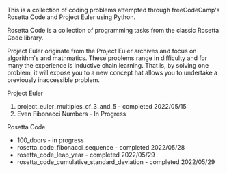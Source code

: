 This is a collection of coding problems attempted through freeCodeCamp's Rosetta Code and Project Euler using Python. 

Rosetta Code is a collection of programming tasks from the classic Rosetta Code library.

Project Euler originate from the Project Euler archives and focus on algorithm's and mathmatics.  These problems range in difficulty and for many the experience is inductive chain learning.  That is, by solving one problem, it will expose you to a new concept hat allows you to undertake a previously inaccessible problem.  

Project Euler
1) project_euler_multiples_of_3_and_5 - completed 2022/05/15
2) Even Fibonacci Numbers - In Progress

Rosetta Code
- 100_doors - in progress
- rosetta_code_fibonacci_sequence - completed 2022/05/28
- rosetta_code_leap_year - completed 2022/05/29
- rosetta_code_cumulative_standard_deviation - completed 2022/05/29
